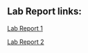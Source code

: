## Lab Report links:
[Lab Report 1](lab-report-1-week-2.html)

[Lab Report 2](https://jeffyuan2022.github.io/cse15l-lab-reports/lab-report-1-week-2.html)
